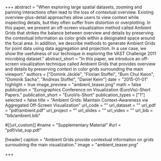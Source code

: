 +++
abstract = "When exploring large spatial datasets, zooming and panning interactions often lead to the loss of contextual overview. Existing overview-plus-detail approaches allow users to view context while inspecting details, but they often suffer from distortion or overplotting. In this paper, we present an off-screen visualization method called Ambient Grids that strikes the balance between overview and details by preserving the contextual information as color grids within a designated space around the focal area. In addition, we describe methods to generate Ambient Grids for point data using data aggregation and projection. In a use case, we show the usefulness of our technique in exploring the VAST Challenge 2011 microblog dataset."
abstract_short = "In this paper, we introduce an off-screen visualization technique called Ambient Grids that provides overview and details by preserving context in color grids surrounding the main viewport."
authors = ["Domink Jäckle", "Florian Stoffel", "Bum Chul Kwon", "Dominik Sacha", "Andreas Stoffel", "Daniel Keim"]
date = "2015-01-01"
highlight = true
image_preview = "ambient_teaser.png"
math = false
publication = "Eurographics Conference on Visualization (EuroVis)-Short Papers."
publication_short = "EuroVis-Short"
publication_types = ["1"]
selected = false
title = "Ambient Grids: Maintain Context-Awareness via Aggregated Off-Screen Visualization"
url_code = ""
url_dataset = ""
url_pdf = "pdf/ambient.pdf"
url_project = ""
url_slides = ""
url_video = ""
url_bib = "bib/ambient.bib"

#[[url_custom]]
#name = "Supplementary Material"
#url = "pdf/vlat_sup.pdf"

[header]
  caption = "Ambient Grids provide contextual information on grids surroudning the main visualization."
  image = "ambient_teaser.png"

+++

